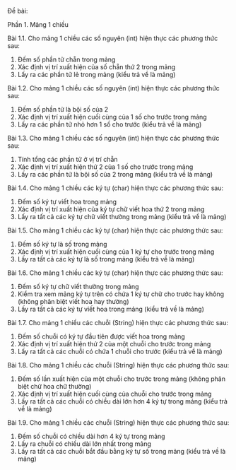 Đề bài:

Phần 1. Mảng 1 chiều

Bài 1.1. Cho mảng 1 chiều các số nguyên (int) hiện thực các phương thức sau:
1) Đếm số phần tử chẵn trong mảng
2) Xác định vị trí xuất hiện của số chẵn thứ 2 trong mảng
3) Lấy ra các phần tử lẻ trong mảng (kiểu trả về là mảng)

Bài 1.2. Cho mảng 1 chiều các số nguyên (int) hiện thực các phương thức sau:
1) Đếm số phần tử là bội số của 2
2) Xác định vị trí xuất hiện cuối cùng của 1 số cho trước trong mảng
3) Lấy ra các phần tử nhỏ hơn 1 số cho trước (kiểu trả về là mảng)

Bài 1.3. Cho mảng 1 chiều các số nguyên (int) hiện thực các phương thức sau:
1) Tính tổng các phần tử ở vị trí chẵn
2) Xác định vị trí xuất hiện thứ 2 của 1 số cho trước trong mảng
3) Lấy ra các phần tử là bội số của 2 trong mảng (kiểu trả về là mảng)

Bài 1.4. Cho mảng 1 chiều các ký tự (char) hiện thực các phương thức sau:
1) Đếm số ký tự viết hoa trong mảng
2) Xác định vị trí xuất hiện của ký tự chữ viết hoa thứ 2 trong mảng
3) Lấy ra tất cả các ký tự chữ viết thường trong mảng (kiểu trả về là mảng)

Bài 1.5. Cho mảng 1 chiều các ký tự (char) hiện thực các phương thức sau:
1) Đếm số ký tự là số trong mảng
2) Xác định vị trí xuất hiện cuối cùng của 1 ký tự cho trước trong mảng
3) Lấy ra tất cả các ký tự là số trong mảng (kiểu trả về là mảng)

Bài 1.6. Cho mảng 1 chiều các ký tự (char) hiện thực các phương thức sau:
1) Đếm số ký tự chữ viết thường trong mảng
2) Kiểm tra xem mảng ký tự trên có chứa 1 ký tự chữ cho trước hay không (không phân biệt viết hoa hay thường)
3) Lấy ra tất cả các ký tự viết hoa trong mảng (kiểu trả về là mảng)

Bài 1.7. Cho mảng 1 chiều các chuỗi (String) hiện thực các phương thức sau:
1) Đếm số chuỗi có ký tự đầu tiên được viết hoa trong mảng
2) Xác định vị trí xuất hiện thứ 2 của một chuỗi cho trước trong mảng
3) Lấy ra tất cả các chuỗi có chứa 1 chuỗi cho trước (kiểu trả về là mảng)

Bài 1.8. Cho mảng 1 chiều các chuỗi (String) hiện thực các phương thức sau:
1) Đếm số lần xuất hiện của một chuỗi cho trước trong mảng (không phân biệt chữ hoa chữ thường)
2) Xác định vị trí xuất hiện cuối cùng của chuỗi cho trước trong mảng
3) Lấy ra tất cả các chuỗi có chiều dài lớn hơn 4 ký tự trong mảng (kiểu trả về là mảng)

Bài 1.9. Cho mảng 1 chiều các chuỗi (String) hiện thực các phương thức sau:
1) Đếm số chuỗi có chiều dài hơn 4 ký tự trong mảng
2) Lấy ra chuỗi có chiều dài lớn nhất trong mảng
3) Lấy ra tất cả các chuỗi bắt đầu bằng ký tự số trong mảng (kiểu trả về là mảng)